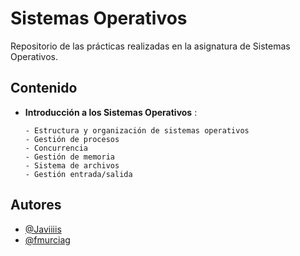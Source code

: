 # Sistemas Operativos

Repositorio de las prácticas realizadas en la asignatura de Sistemas Operativos.

## Contenido

- **Introducción a los Sistemas Operativos** :

    ```
    - Estructura y organización de sistemas operativos
    - Gestión de procesos
    - Concurrencia
    - Gestión de memoria
    - Sistema de archivos
    - Gestión entrada/salida
    ```

## Autores

- [@Javiiiis](https://www.github.com/Javiiiis)
- [@fmurciag](https://www.github.com/fmurciag)
